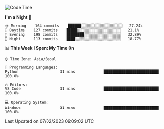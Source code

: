<!--START_SECTION:waka-->
![Code Time](http://img.shields.io/badge/Code%20Time-1%2C509%20hrs%2058%20mins-blue)

**I'm a Night 🦉** 

```text
🌞 Morning    164 commits    ██████░░░░░░░░░░░░░░░░░░░   27.24% 
🌆 Daytime    127 commits    █████░░░░░░░░░░░░░░░░░░░░   21.1% 
🌃 Evening    198 commits    ████████░░░░░░░░░░░░░░░░░   32.89% 
🌙 Night      113 commits    ████░░░░░░░░░░░░░░░░░░░░░   18.77%

```


📊 **This Week I Spent My Time On** 

```text
⌚︎ Time Zone: Asia/Seoul

💬 Programming Languages: 
Python                   31 mins             █████████████████████████   100.0%

🔥 Editors: 
VS Code                  31 mins             █████████████████████████   100.0%

💻 Operating System: 
Windows                  31 mins             █████████████████████████   100.0%

```


 Last Updated on 07/02/2023 09:09:02 UTC
<!--END_SECTION:waka-->
